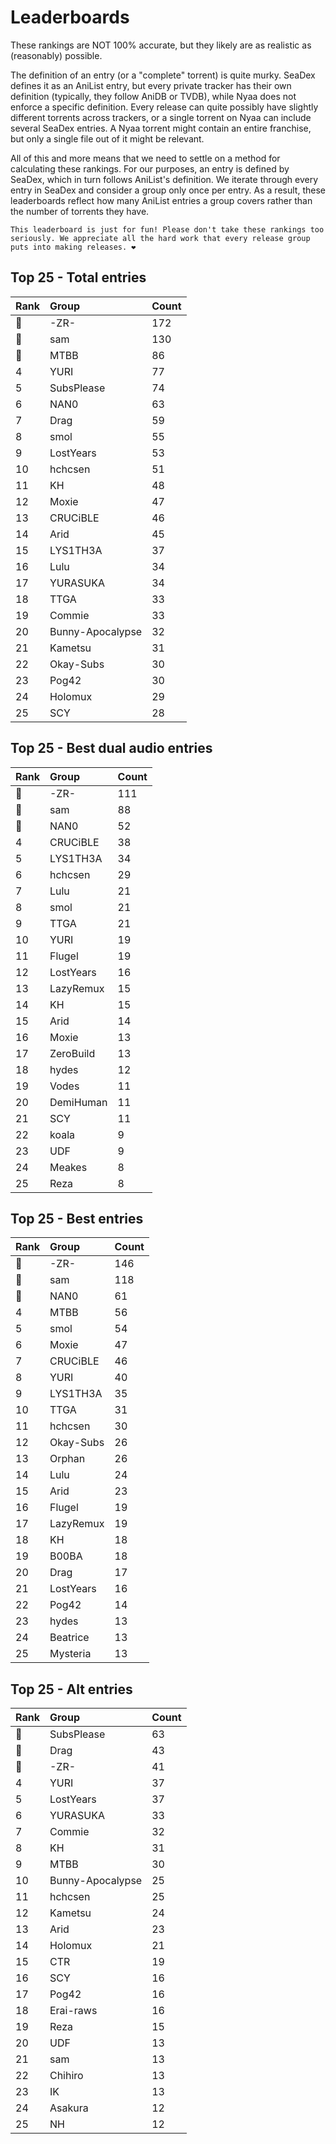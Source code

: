 # Leaderboards

These rankings are NOT 100% accurate, but they likely are as realistic as (reasonably) possible.

The definition of an entry (or a "complete" torrent) is quite murky. SeaDex defines it as an AniList entry, but every private tracker has their own definition (typically, they follow AniDB or TVDB), while Nyaa does not enforce a specific definition. Every release can quite possibly have slightly different torrents across trackers, or a single torrent on Nyaa can include several SeaDex entries. A Nyaa torrent might contain an entire franchise, but only a single file out of it might be relevant.

All of this and more means that we need to settle on a method for calculating these rankings. For our purposes, an entry is defined by SeaDex, which in turn follows AniList's definition. We iterate through every entry in SeaDex and consider a group only once per entry. As a result, these leaderboards reflect how many AniList entries a group covers rather than the number of torrents they have.

```{note}
This leaderboard is just for fun! Please don't take these rankings too seriously. We appreciate all the hard work that every release group puts into making releases. ❤️
```

## Top 25 - Total entries

| Rank | Group            | Count |
| :----| :----------------| :-----|
| 🥇   | -ZR-             | 172   |
| 🥈   | sam              | 130   |
| 🥉   | MTBB             | 86    |
| 4    | YURI             | 77    |
| 5    | SubsPlease       | 74    |
| 6    | NAN0             | 63    |
| 7    | Drag             | 59    |
| 8    | smol             | 55    |
| 9    | LostYears        | 53    |
| 10   | hchcsen          | 51    |
| 11   | KH               | 48    |
| 12   | Moxie            | 47    |
| 13   | CRUCiBLE         | 46    |
| 14   | Arid             | 45    |
| 15   | LYS1TH3A         | 37    |
| 16   | Lulu             | 34    |
| 17   | YURASUKA         | 34    |
| 18   | TTGA             | 33    |
| 19   | Commie           | 33    |
| 20   | Bunny-Apocalypse | 32    |
| 21   | Kametsu          | 31    |
| 22   | Okay-Subs        | 30    |
| 23   | Pog42            | 30    |
| 24   | Holomux          | 29    |
| 25   | SCY              | 28    |

## Top 25 - Best dual audio entries

| Rank | Group     | Count |
| :----| :---------| :-----|
| 🥇   | -ZR-      | 111   |
| 🥈   | sam       | 88    |
| 🥉   | NAN0      | 52    |
| 4    | CRUCiBLE  | 38    |
| 5    | LYS1TH3A  | 34    |
| 6    | hchcsen   | 29    |
| 7    | Lulu      | 21    |
| 8    | smol      | 21    |
| 9    | TTGA      | 21    |
| 10   | YURI      | 19    |
| 11   | Flugel    | 19    |
| 12   | LostYears | 16    |
| 13   | LazyRemux | 15    |
| 14   | KH        | 15    |
| 15   | Arid      | 14    |
| 16   | Moxie     | 13    |
| 17   | ZeroBuild | 13    |
| 18   | hydes     | 12    |
| 19   | Vodes     | 11    |
| 20   | DemiHuman | 11    |
| 21   | SCY       | 11    |
| 22   | koala     | 9     |
| 23   | UDF       | 9     |
| 24   | Meakes    | 8     |
| 25   | Reza      | 8     |

## Top 25 - Best entries

| Rank | Group     | Count |
| :----| :---------| :-----|
| 🥇   | -ZR-      | 146   |
| 🥈   | sam       | 118   |
| 🥉   | NAN0      | 61    |
| 4    | MTBB      | 56    |
| 5    | smol      | 54    |
| 6    | Moxie     | 47    |
| 7    | CRUCiBLE  | 46    |
| 8    | YURI      | 40    |
| 9    | LYS1TH3A  | 35    |
| 10   | TTGA      | 31    |
| 11   | hchcsen   | 30    |
| 12   | Okay-Subs | 26    |
| 13   | Orphan    | 26    |
| 14   | Lulu      | 24    |
| 15   | Arid      | 23    |
| 16   | Flugel    | 19    |
| 17   | LazyRemux | 19    |
| 18   | KH        | 18    |
| 19   | B00BA     | 18    |
| 20   | Drag      | 17    |
| 21   | LostYears | 16    |
| 22   | Pog42     | 14    |
| 23   | hydes     | 13    |
| 24   | Beatrice  | 13    |
| 25   | Mysteria  | 13    |

## Top 25 - Alt entries

| Rank | Group            | Count |
| :----| :----------------| :-----|
| 🥇   | SubsPlease       | 63    |
| 🥈   | Drag             | 43    |
| 🥉   | -ZR-             | 41    |
| 4    | YURI             | 37    |
| 5    | LostYears        | 37    |
| 6    | YURASUKA         | 33    |
| 7    | Commie           | 32    |
| 8    | KH               | 31    |
| 9    | MTBB             | 30    |
| 10   | Bunny-Apocalypse | 25    |
| 11   | hchcsen          | 25    |
| 12   | Kametsu          | 24    |
| 13   | Arid             | 23    |
| 14   | Holomux          | 21    |
| 15   | CTR              | 19    |
| 16   | SCY              | 16    |
| 17   | Pog42            | 16    |
| 18   | Erai-raws        | 16    |
| 19   | Reza             | 15    |
| 20   | UDF              | 13    |
| 21   | sam              | 13    |
| 22   | Chihiro          | 13    |
| 23   | IK               | 13    |
| 24   | Asakura          | 12    |
| 25   | NH               | 12    |
